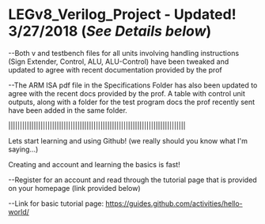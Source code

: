 # LEGv8_Verilog_Project - Updated! 3/27/2018 (*See Details below*)



--Both v and testbench files for all units involving handling instructions (Sign Extender, Control, ALU, ALU-Control) have been tweaked and updated to agree with recent documentation provided by the prof





--The ARM ISA pdf file in the Specifications Folder has also been updated to agree with the recent docs provided by the prof. A table with control unit outputs, along with a folder for the test program docs the prof recently sent have been added in the same folder. 




|||||||||||||||||||||||||||||||||||||||||||||||||||||||||||||||||||||||||||||





Lets start learning and using Github! (we really should you know what I'm saying...)




Creating and account and learning the basics is fast!



--Register for an account and read through the tutorial page that is provided on your homepage (link provided below)



--Link for basic tutorial page: https://guides.github.com/activities/hello-world/  
